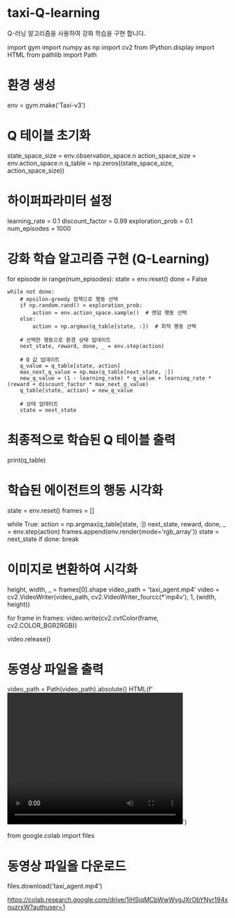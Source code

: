 # taxi-Q-learning
 Q-러닝 알고리즘을 사용하여 강화 학습을 구현 합니다.

import gym
import numpy as np
import cv2
from IPython.display import HTML
from pathlib import Path

# 환경 생성
env = gym.make('Taxi-v3')

# Q 테이블 초기화
state_space_size = env.observation_space.n
action_space_size = env.action_space.n
q_table = np.zeros((state_space_size, action_space_size))

# 하이퍼파라미터 설정
learning_rate = 0.1
discount_factor = 0.99
exploration_prob = 0.1
num_episodes = 1000

# 강화 학습 알고리즘 구현 (Q-Learning)
for episode in range(num_episodes):
    state = env.reset()
    done = False

    while not done:
        # epsilon-greedy 정책으로 행동 선택
        if np.random.rand() < exploration_prob:
            action = env.action_space.sample()  # 랜덤 행동 선택
        else:
            action = np.argmax(q_table[state, :])  # 최적 행동 선택

        # 선택한 행동으로 환경 상태 업데이트
        next_state, reward, done, _ = env.step(action)

        # Q 값 업데이트
        q_value = q_table[state, action]
        max_next_q_value = np.max(q_table[next_state, :])
        new_q_value = (1 - learning_rate) * q_value + learning_rate * (reward + discount_factor * max_next_q_value)
        q_table[state, action] = new_q_value

        # 상태 업데이트
        state = next_state

# 최종적으로 학습된 Q 테이블 출력
print(q_table)

# 학습된 에이전트의 행동 시각화
state = env.reset()
frames = []

while True:
    action = np.argmax(q_table[state, :])
    next_state, reward, done, _ = env.step(action)
    frames.append(env.render(mode='rgb_array'))
    state = next_state
    if done:
        break

# 이미지로 변환하여 시각화
height, width, _ = frames[0].shape
video_path = 'taxi_agent.mp4'
video = cv2.VideoWriter(video_path, cv2.VideoWriter_fourcc(*'mp4v'), 1, (width, height))

for frame in frames:
    video.write(cv2.cvtColor(frame, cv2.COLOR_BGR2RGB))

video.release()

# 동영상 파일을 출력
video_path = Path(video_path).absolute()
HTML(f'<video width="400" height="300" controls><source src="{video_path}" type="video/mp4"></video>')


from google.colab import files

# 동영상 파일을 다운로드
files.download('taxi_agent.mp4')


https://colab.research.google.com/drive/1iHSjqMCbWwWvgJXrObYNyr194xnuzrxW?authuser=1
